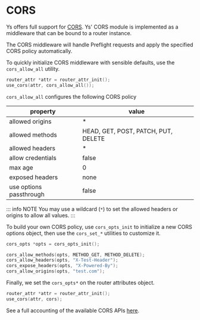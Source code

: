 # CORS
Ys offers full support for [CORS](https://en.wikipedia.org/wiki/Cross-origin_resource_sharing). Ys' CORS module is implemented as a middleware that can be bound to a router instance.

The CORS middleware will handle Preflight requests and apply the specified CORS policy automatically.

To quickly initialize CORS middleware with sensible defaults, use the `cors_allow_all` utility.

```c
router_attr *attr = router_attr_init();
use_cors(attr, cors_allow_all());
```

`cors_allow_all` configures the following CORS policy

|property|value|
|-|-|
|allowed origins|*|
|allowed methods|HEAD, GET, POST, PATCH, PUT, DELETE|
|allowed headers|*|
|allow credentials|false|
|max age|0|
|exposed headers|none|
|use options passthrough|false|

::: info NOTE
You may use a wildcard (`*`) to set the allowed headers or origins to allow all values.
:::

To build your own CORS policy, use `cors_opts_init` to initialize a new CORS options object, then use the `cors_set_*` utilities to customize it.
<!-- TODO: PRERELEASE FIX NEEDED set_ -> cors_* -->

```c
cors_opts *opts = cors_opts_init();

cors_allow_methods(opts, METHOD_GET, METHOD_DELETE);
cors_allow_headers(opts, "X-Test-Header");
cors_expose_headers(opts, "X-Powered-By");
cors_allow_origins(opts, "test.com");
```

Finally, we set the `cors_opts*` on the router attributes object.

```c
router_attr *attr = router_attr_init();
use_cors(attr, cors);
```

See a full accounting of the available CORS APIs [here](../reference/cors.md).
